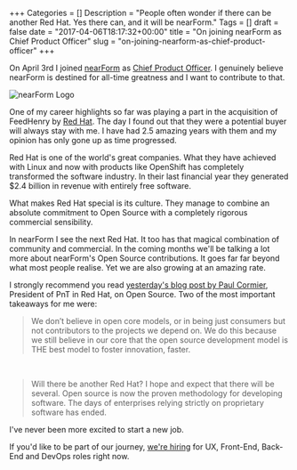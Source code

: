 +++
Categories = []
Description = "People often wonder if there can be another Red Hat. Yes there can, and it will be nearForm."
Tags = []
draft = false
date = "2017-04-06T18:17:32+00:00"
title = "On joining nearForm as Chief Product Officer"
slug = "on-joining-nearform-as-chief-product-officer"
+++

On April 3rd I joined [nearForm](http://nearform.com) as [Chief Product Officer](https://www.linkedin.com/in/conoroneill/). I genuinely believe nearForm is destined for all-time greatness and I want to contribute to that.

![nearForm Logo](http://conoroneill.com.s3.amazonaws.com/wp-content/uploads/2017/04/nf-logo-no-tag.png)

One of my career highlights so far was playing a part in the acquisition of FeedHenry by [Red Hat](http://www.redhat.com). The day I found out that they were a potential buyer will always stay with me. I have had 2.5 amazing years with them and my opinion has only gone up as time progressed. 

Red Hat is one of the world's great companies. What they have achieved with Linux and now with products like OpenShift has completely transformed the software industry. In their last financial year they generated $2.4 billion in revenue with entirely free software.

What makes Red Hat special is its culture. They manage to combine an absolute commitment to Open Source with a completely rigorous commercial sensibility.

In nearForm I see the next Red Hat. It too has that magical combination of community and commercial. In the coming months we'll be talking a lot more about nearForm's Open Source contributions. It goes far far beyond what most people realise. Yet we are also growing at an amazing rate.

I strongly recommend you read [yesterday's blog post by Paul Cormier](https://www.redhat.com/en/about/blog/what-makes-us-red-hat), President of PnT in Red Hat, on Open Source. Two of the most important takeaways for me were:

> We don’t believe in open core models, or in being just consumers but not contributors to the projects we depend on. We do this because we still believe in our core that the open source development model is THE best model to foster innovation, faster.

&nbsp;

> Will there be another Red Hat? I hope and expect that there will be several. Open source is now the proven methodology for developing software. The days of enterprises relying strictly on proprietary software has ended.

I've never been more excited to start a new job. 

If you'd like to be part of our journey, [we're hiring](http://www.nearform.com/careers/) for UX, Front-End, Back-End and DevOps roles right now.
